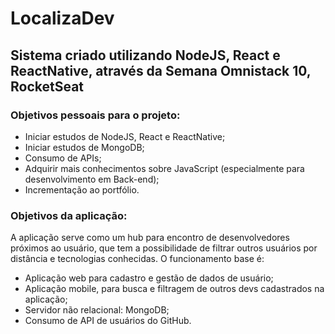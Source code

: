 # LocalizaDev
## Sistema criado utilizando NodeJS, React e ReactNative, através da Semana Omnistack 10, RocketSeat
### Objetivos pessoais para o projeto:
- Iniciar estudos de NodeJS, React e ReactNative;
- Iniciar estudos de MongoDB;
- Consumo de APIs;
- Adquirir mais conhecimentos sobre JavaScript (especialmente para desenvolvimento em Back-end);
- Incrementação ao portfólio.

### Objetivos da aplicação:
A aplicação serve como um hub para encontro de desenvolvedores próximos ao usuário, que tem a possibilidade de filtrar outros usuários por distância e tecnologias conhecidas. O funcionamento base é:
- Aplicação web para cadastro e gestão de dados de usuário;
- Aplicação mobile, para busca e filtragem de outros devs cadastrados na aplicação;
- Servidor não relacional: MongoDB;
- Consumo de API de usuários do GitHub.
